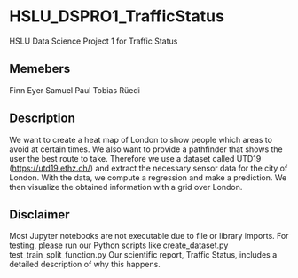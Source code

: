 # HSLU_DSPRO1_TrafficStatus
HSLU Data Science Project 1 for Traffic Status


## Memebers
Finn Eyer 
Samuel Paul
Tobias Rüedi

## Description
We want to create a heat map of London to show people which areas to avoid at certain times. We also want to provide a pathfinder that shows the user the best route to take.
Therefore we use a dataset called UTD19 (https://utd19.ethz.ch/) and extract the necessary sensor data for the city of London. With the data, we compute a regression and make a prediction. 
We then visualize the obtained information with a grid over London.

## Disclaimer
Most Jupyter notebooks are not executable due to file or library imports. For testing, please run our Python scripts like create_dataset.py test_train_split_function.py
Our scientific report, Traffic Status, includes a detailed description of why this happens.
